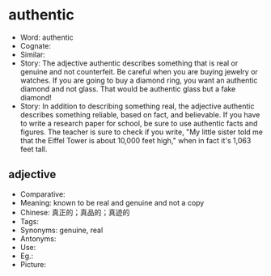 # authentic

- Word: authentic
- Cognate: 
- Similar: 
- Story: The adjective authentic describes something that is real or genuine and not counterfeit. Be careful when you are buying jewelry or watches. If you are going to buy a diamond ring, you want an authentic diamond and not glass. That would be authentic glass but a fake diamond!
- Story: In addition to describing something real, the adjective authentic describes something reliable, based on fact, and believable. If you have to write a research paper for school, be sure to use authentic facts and figures. The teacher is sure to check if you write, "My little sister told me that the Eiffel Tower is about 10,000 feet high," when in fact it's 1,063 feet tall.

## adjective

- Comparative: 
- Meaning: known to be real and genuine and not a copy
- Chinese: 真正的；真品的；真迹的
- Tags: 
- Synonyms: genuine, real
- Antonyms: 
- Use: 
- Eg.: 
- Picture: 


